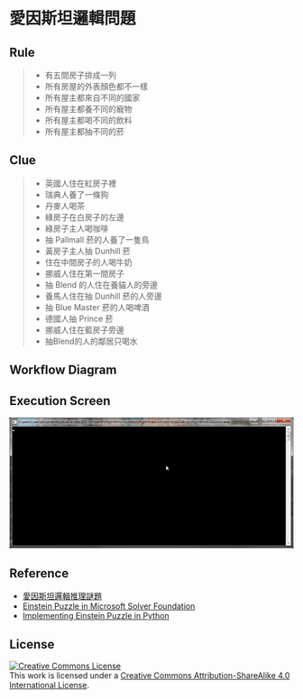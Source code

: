 ﻿# 愛因斯坦邏輯問題

## Rule
  > - 有五間房子排成一列
  > - 所有房屋的外表顏色都不一樣
  > - 所有屋主都來自不同的國家
  > - 所有屋主都養不同的寵物
  > - 所有屋主都喝不同的飲料
  > - 所有屋主都抽不同的菸
  
## Clue
  > - 英國人住在紅房子裡
  > - 瑞典人養了一條狗
  > - 丹麥人喝茶
  > - 綠房子在白房子的左邊
  > - 綠房子主人喝咖啡
  > - 抽 Pallmall 菸的人養了一隻鳥
  > - 黃房子主人抽 Dunhill 菸
  > - 住在中間房子的人喝牛奶
  > - 挪威人住在第一間房子
  > - 抽 Blend 的人住在養貓人的旁邊
  > - 養馬人住在抽 Dunhill 菸的人旁邊
  > - 抽 Blue Master 菸的人喝啤酒
  > - 德國人抽 Prince 菸
  > - 挪威人住在藍房子旁邊
  > - 抽Blend的人的鄰居只喝水

## Workflow Diagram


## Execution Screen
![runtime](https://github.com/0x0001F36D/Algorithms.Solution/blob/master/Algorithms.Solution/Homework/Class%202/runtime.gif)

## Reference
- [愛因斯坦邏輯推理謎題](http://gameschool.cc/puzzle/26/)
- [Einstein Puzzle in Microsoft Solver Foundation](http://geekswithblogs.net/cyoung/archive/2009/02/25/129672.aspx)
- [Implementing Einstein Puzzle in Python](https://github.com/davidbuniat/EinsteinPuzzle)
## License
<a rel="license" href="http://creativecommons.org/licenses/by-sa/4.0/"><img alt="Creative Commons License" style="border-width:0" src="https://i.creativecommons.org/l/by-sa/4.0/88x31.png" /></a><br />This work is licensed under a <a rel="license" href="http://creativecommons.org/licenses/by-sa/4.0/">Creative Commons Attribution-ShareAlike 4.0 International License</a>.